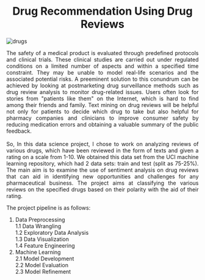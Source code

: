 <h1 align="center"> Drug Recommendation Using Drug Reviews </h1>
 
![drugs](https://user-images.githubusercontent.com/110327175/223653266-a0774b7f-b78c-4145-b80b-6163d1a27d41.jpg)

<p align="justify"> 
The safety of a medical product is evaluated through predefined protocols and clinical trials. These clinical studies are carried out under regulated conditions on a limited number of aspects and within a specified time constraint. They may be unable to model real-life scenarios and the associated potential risks. A preeminent solution to this conundrum can be achieved by looking at postmarketing drug surveillance methods such as drug review analysis to monitor drug-related issues. Users often look for stories from "patients like them" on the Internet, which is hard to find among their friends and family. Text mining on drug reviews will be helpful not only for patients to decide which drug to take but also helpful for pharmacy companies and clinicians to improve consumer safety by reducing medication errors and obtaining a valuable summary of the public feedback.
<br><br>
So, In this data science project, I chose to work on analyzing reviews of various drugs, which have been reviewed in the form of texts and given a rating on a scale from 1-10. We obtained this data set from the UCI machine learning repository, which had 2 data sets: train and test (split as 75-25%). The main aim is to examine the use of sentiment analysis on drug reviews that can aid in identifying new opportunities and challenges for any pharmaceutical business. The project aims at classifying the various reviews on the specified drugs based on their polarity with the aid of their rating.
 </p>

The project pipeline is as follows:<br>
1. Data Preprocessing<br>
    1.1 Data Wrangling<br>
    1.2 Exploratory Data Analysis<br>
    1.3 Data Visualization<br>
    1.4 Feature Engineering<br>
2. Machine Learning<br>
    2.1 Model Development<br>
    2.2 Model Evaluation<br>
    2.3 Model Refinement<br>

